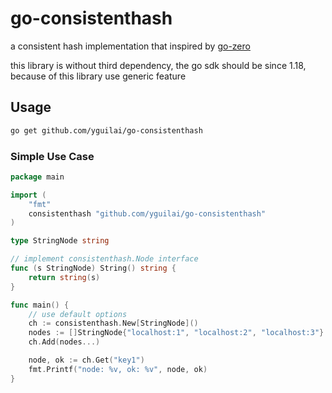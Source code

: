 # go-consistenthash

a consistent hash implementation that inspired by [go-zero](https://github.com/zeromicro/go-zero)

this library is without third dependency, the go sdk should be since 1.18, because of this library use generic feature

## Usage

```bash
go get github.com/yguilai/go-consistenthash
```

### Simple Use Case

```go
package main

import (
	"fmt"
	consistenthash "github.com/yguilai/go-consistenthash"
)

type StringNode string

// implement consistenthash.Node interface
func (s StringNode) String() string {
	return string(s)
}

func main() {
	// use default options
	ch := consistenthash.New[StringNode]()
	nodes := []StringNode{"localhost:1", "localhost:2", "localhost:3"}
	ch.Add(nodes...)

	node, ok := ch.Get("key1")
	fmt.Printf("node: %v, ok: %v", node, ok)
}
```
